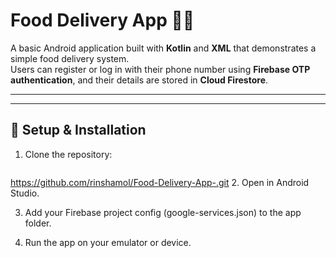 # Food Delivery App 🍔📱

A basic Android application built with **Kotlin** and **XML** that demonstrates a simple food delivery system.  
Users can register or log in with their phone number using **Firebase OTP authentication**, and their details are stored in **Cloud Firestore**.

---


---

## 🔧 Setup & Installation
1. Clone the repository:
   ```bash
  https://github.com/rinshamol/Food-Delivery-App-.git
2. Open in Android Studio.

3. Add your Firebase project config (google-services.json) to the app folder.

4. Run the app on your emulator or device.
